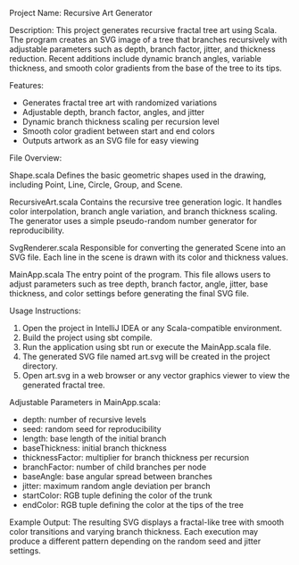 Project Name: Recursive Art Generator

Description:
This project generates recursive fractal tree art using Scala. The program creates an SVG image of a tree that branches recursively with adjustable parameters such as depth, branch factor, jitter, and thickness reduction. Recent additions include dynamic branch angles, variable thickness, and smooth color gradients from the base of the tree to its tips.

Features:
* Generates fractal tree art with randomized variations
* Adjustable depth, branch factor, angles, and jitter
* Dynamic branch thickness scaling per recursion level
* Smooth color gradient between start and end colors
* Outputs artwork as an SVG file for easy viewing

File Overview:

Shape.scala
Defines the basic geometric shapes used in the drawing, including Point, Line, Circle, Group, and Scene.

RecursiveArt.scala
Contains the recursive tree generation logic. It handles color interpolation, branch angle variation, and branch thickness scaling. The generator uses a simple pseudo-random number generator for reproducibility.

SvgRenderer.scala
Responsible for converting the generated Scene into an SVG file. Each line in the scene is drawn with its color and thickness values.

MainApp.scala
The entry point of the program. This file allows users to adjust parameters such as tree depth, branch factor, angle, jitter, base thickness, and color settings before generating the final SVG file.

Usage Instructions:
1. Open the project in IntelliJ IDEA or any Scala-compatible environment.
2. Build the project using sbt compile.
3. Run the application using sbt run or execute the MainApp.scala file.
4. The generated SVG file named art.svg will be created in the project directory.
5. Open art.svg in a web browser or any vector graphics viewer to view the generated fractal tree.

Adjustable Parameters in MainApp.scala:
* depth: number of recursive levels
* seed: random seed for reproducibility
* length: base length of the initial branch
* baseThickness: initial branch thickness
* thicknessFactor: multiplier for branch thickness per recursion
* branchFactor: number of child branches per node
* baseAngle: base angular spread between branches
* jitter: maximum random angle deviation per branch
* startColor: RGB tuple defining the color of the trunk
* endColor: RGB tuple defining the color at the tips of the tree

Example Output:
The resulting SVG displays a fractal-like tree with smooth color transitions and varying branch thickness. Each execution may produce a different pattern depending on the random seed and jitter settings.
